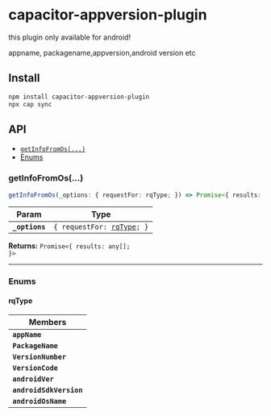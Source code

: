 # capacitor-appversion-plugin

this plugin only available for android!

appname, packagename,appversion,android version etc

## Install

```bash
npm install capacitor-appversion-plugin
npx cap sync
```

## API

<docgen-index>

- [`getInfoFromOs(...)`](#getinfofromos)
- [Enums](#enums)

</docgen-index>

<docgen-api>
<!--Update the source file JSDoc comments and rerun docgen to update the docs below-->

### getInfoFromOs(...)

```typescript
getInfoFromOs(_options: { requestFor: rqType; }) => Promise<{ results: any[]; }>
```

| Param          | Type                                                       |
| -------------- | ---------------------------------------------------------- |
| **`_options`** | <code>{ requestFor: <a href="#rqtype">rqType</a>; }</code> |

**Returns:** <code>Promise&lt;{ results: any[]; }&gt;</code>

---

### Enums

#### rqType

| Members                 |
| ----------------------- |
| **`appName`**           |
| **`PackageName`**       |
| **`VersionNumber`**     |
| **`VersionCode`**       |
| **`androidVer`**        |
| **`androidSdkVersion`** |
| **`androidOsName`**     |

</docgen-api>
